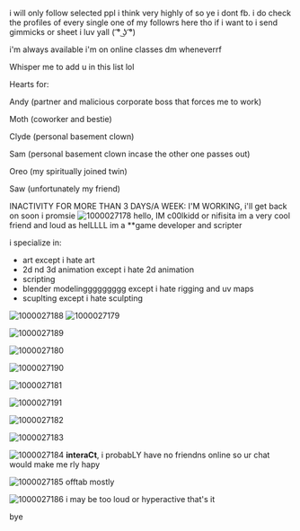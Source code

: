 i will only follow selected ppl i think very highly of so ye i dont fb. i do check the profiles of every single one of my followrs here tho if i want to i send gimmicks or sheet i luv yall (⁠ ͡⁠°⁠ ͜⁠ʖ⁠ ͡⁠°⁠)

i'm always available i'm on online classes dm wheneverrf

Whisper me to add u in this list lol

Hearts for:

Andy (partner and malicious corporate boss that forces me to work)

Moth (coworker and bestie)

Clyde (personal basement clown)

Sam (personal basement clown incase the other one passes out)

Oreo (my spiritually joined twin)

Saw (unfortunately my friend)


INACTIVITY FOR MORE THAN 3 DAYS/A WEEK: I'M WORKING, i'll get back on soon i promsie
![1000027178](https://github.com/user-attachments/assets/6cb9e4c3-aa51-4754-a720-8a58294d1b6e)
hello, IM c00lkidd or nifisita im a very cool friend and loud as helLLLL
im a **game developer and scripter

i specialize in:
* art except i hate art
* 2d nd 3d animation except i hate 2d animation
* scripting
* blender modelinggggggggg except i hate rigging and uv maps
* scuplting except i hate sculpting

![1000027188](https://github.com/user-attachments/assets/777943bc-9113-44cb-a800-ad965079d4b2)
![1000027179](https://github.com/user-attachments/assets/6bbbccb0-dda6-4ef8-aaf1-25fb6cee44f1)


![1000027189](https://github.com/user-attachments/assets/89b8f0f7-6e07-413d-8317-9f933d9a95ce)

![1000027180](https://github.com/user-attachments/assets/0fd3f7a2-b86e-4012-b9ea-4eb9650261d7)


![1000027190](https://github.com/user-attachments/assets/5e1931b5-f60a-486e-ba56-822abdb47838)

![1000027181](https://github.com/user-attachments/assets/760546e7-1528-49be-a8bc-cee97d215c14)


![1000027191](https://github.com/user-attachments/assets/33b3581f-26b0-4434-88c3-6d669589ce11)

![1000027182](https://github.com/user-attachments/assets/d5f5cf2d-5006-4e32-91d2-ce738acbf174)


![1000027183](https://github.com/user-attachments/assets/dc972f48-4437-4b73-a652-959e95d5a0be)

![1000027184](https://github.com/user-attachments/assets/95a601db-f488-4fc9-aa3f-82fdc5bcbd3f)
**interaCt**, i probabLY have no friendns online so ur chat would make me rly hapy

![1000027185](https://github.com/user-attachments/assets/9380d99d-d94c-4c36-9e16-1f6050853b79)
offtab mostly

![1000027186](https://github.com/user-attachments/assets/c888d00f-ec28-44c8-921a-c471c69c8a79)
i may be too loud or hyperactive that's it

bye
